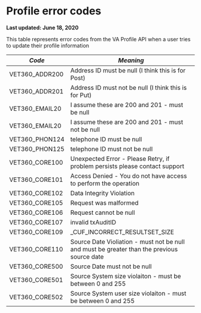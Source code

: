 # Profile error codes

**Last updated: June 18, 2020**

This table represents error codes from the VA Profile API when a user tries to update their profile information

| _Code_ | _Meaning_ |
|----------------|-------------|
| VET360_ADDR200 | Address ID must be null (I think this is for Post)
| VET360_ADDR201 | Address ID must not be null  (I think this is for Put)
| VET360_EMAIL20 | I assume these are 200 and 201 - must be null
| VET360_EMAIL20 | I assume these are 200 and 201 - must not be null
| VET360_PHON124 | telephone ID must be null
| VET360_PHON125 | telephone ID must not be null
| VET360_CORE100 | Unexpected Error - Please Retry, if problem persists please contact support 
| VET360_CORE101 | Access Denied - You do not have access to perform the operation
| VET360_CORE102 | Data Integrity Violation 
| VET360_CORE105 | Request was malformed 
| VET360_CORE106 | Request cannot be null
| VET360_CORE107 | invalid txAuditID
| VET360_CORE109 | _CUF_INCORRECT_RESULTSET_SIZE
| VET360_CORE110 | Source Date Violiation - must not be null and must be greater than the previous source date
| VET360_CORE500 | Source Date must not be null
| VET360_CORE501 | Source System size violaiton - must be between 0 and 255
| VET360_CORE502 | Source System user size violaiton - must be between 0 and 255

